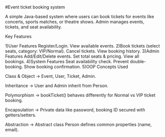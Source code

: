 #Event ticket booking system

A simple Java-based system where users can book tickets for events like concerts, sports matches, or theatre shows. Admin manages events, tickets, and seat availability.

Key Features

1)User Features
 Register/Login.
 View available events.
2)Book tickets (select seats, category: VIP/Normal).
 Cancel tickets.
 View booking history.
3)Admin Features
 Add/Edit/Delete events.
 Set total seats & pricing.
 View all bookings.
4)System Features
 Seat availability check.
 Prevent double-booking.
 Show booking confirmation.
5)OOP Concepts Used

Class & Object → Event, User, Ticket, Admin.

Inheritance → User and Admin inherit from Person.

Polymorphism → bookTicket() behaves differently for Normal vs VIP ticket booking.

Encapsulation → Private data like password, booking ID secured with getters/setters.

Abstraction → Abstract class Person defines common properties (name, email).
